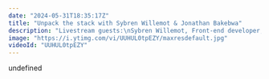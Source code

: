 ```yaml
---
date: "2024-05-31T18:35:17Z"
title: "Unpack the stack with Sybren Willemot & Jonathan Bakebwa"
description: "Livestream guests:\nSybren Willemot, Front-end developer, Euricom NV / Chakra UI, https://twitter.com/carwack\nJonathan Bakebwa, CTO, Mirror World, https://twitter.com/codebender828\n\n\nLivestream Host: Tim Benniks \nhttps://twitter.com/timbenniks\nhttps://www.linkedin.com/in/timbenniks/\n\nJoin us on Discord at https://uniform.to/discord\n\nFollow us on:\nFacebook: https://www.facebook.com/people/Uniform/\nTwitter: https://twitter.com/UniformDev \nLinkedIn: https://www.linkedin.com/company/uniformdev/\nInstagram: https://www.instagram.com/uniform.dev/"
image: "https://i.ytimg.com/vi/UUHUL0tpEZY/maxresdefault.jpg"
videoId: "UUHUL0tpEZY"
---
```


undefined